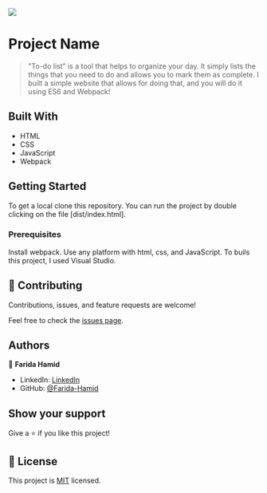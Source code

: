 ![](https://img.shields.io/badge/Microverse-blueviolet)

# Project Name

> "To-do list" is a tool that helps to organize your day. It simply lists the things that you need to do and allows you to mark them as complete. I built a simple website that allows for doing that, and you will do it using ES6 and Webpack!


## Built With

- HTML
- CSS
- JavaScript
- Webpack

## Getting Started

To get a local clone this repository. You can run the project by double clicking on the file [dist/index.html].

### Prerequisites

Install webpack. Use any platform with html, css, and JavaScript. To buils this project, I used Visual Studio.

## 🤝 Contributing

Contributions, issues, and feature requests are welcome!

Feel free to check the [issues page](../../issues/).


## Authors

👤 **Farida Hamid**

- LinkedIn: [LinkedIn](https://linkedin.com/in/farida-hamid)
- GitHub: [@Farida-Hamid](https://github.com/Farida-Hamid)

## Show your support

Give a ⭐️ if you like this project!

## 📝 License

This project is [MIT](https://github.com/microverseinc/readme-template/blob/master/MIT.md) licensed.
